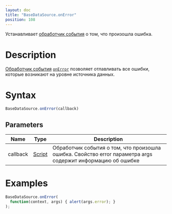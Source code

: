 ```yaml
---
layout: doc
title: "BaseDataSource.onError"
position: 108
---
```


Устанавливает [обработчик события](../../../Script/) о том, что произошла ошибка.

# Description

[Обработчик события](../../../Script/) [`onError`](../BaseDataSource.onError/) позволяет
отлавливать все ошибки, которые возникают на уровне источника данных.

# Syntax

```js
BaseDataSource.onError(callback)
```

## Parameters

|Name|Type|Description|
|----|----|-----------|
|callback|[Script](../../../Script/)|Обработчик события о том, что произошла ошибка. Свойство error параметра args содержит информацию об ошибке|

# Examples

```js
BaseDataSource.onError(
  function(context, args) { alert(args.error); }
);
```
